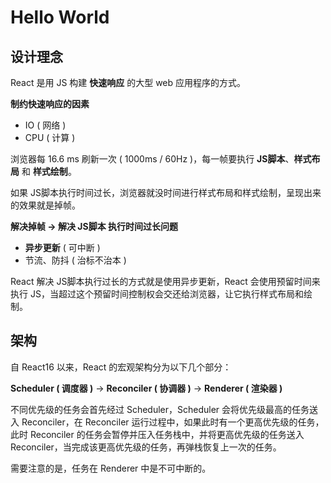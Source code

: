 # Hello World

## 设计理念

React 是用 JS 构建 **快速响应** 的大型 web 应用程序的方式。

**制约快速响应的因素**

* IO ( 网络 )
* CPU ( 计算 )

浏览器每 16.6 ms 刷新一次 ( 1000ms / 60Hz )，每一帧要执行 **JS脚本**、**样式布局** 和 **样式绘制**。

如果 JS脚本执行时间过长，浏览器就没时间进行样式布局和样式绘制，呈现出来的效果就是掉帧。

**解决掉帧 -> 解决 JS脚本 执行时间过长问题**

* **异步更新** ( 可中断 )
* 节流、防抖 ( 治标不治本 )

React 解决 JS脚本执行过长的方式就是使用异步更新，React 会使用预留时间来执行 JS，当超过这个预留时间控制权会交还给浏览器，让它执行样式布局和绘制。

## 架构

自 React16 以来，React 的宏观架构分为以下几个部分：

**Scheduler ( 调度器 )** -> **Reconciler ( 协调器 )** -> **Renderer ( 渲染器 )**

不同优先级的任务会首先经过 Scheduler，Scheduler 会将优先级最高的任务送入 Reconciler，在 Reconciler 运行过程中，如果此时有一个更高优先级的任务，此时 Reconciler 的任务会暂停并压入任务栈中，并将更高优先级的任务送入 Reconciler，当完成该更高优先级的任务，再弹栈恢复上一次的任务。

需要注意的是，任务在 Renderer 中是不可中断的。